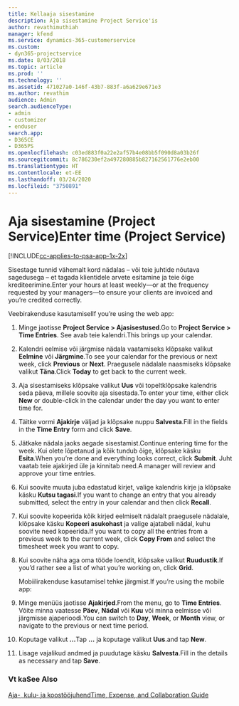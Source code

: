 ```yaml
---
title: Kellaaja sisestamine
description: Aja sisestamine Project Service'is
author: revathimuthiah
manager: kfend
ms.service: dynamics-365-customerservice
ms.custom:
- dyn365-projectservice
ms.date: 8/03/2018
ms.topic: article
ms.prod: ''
ms.technology: ''
ms.assetid: 471027a0-146f-43b7-883f-a6a629e671e3
ms.author: revathim
audience: Admin
search.audienceType:
- admin
- customizer
- enduser
search.app:
- D365CE
- D365PS
ms.openlocfilehash: c03ed883f0a22e2af57b4e08bb5f090d8a03b26f
ms.sourcegitcommit: 8c786230ef2a497280885b827162561776e2eb00
ms.translationtype: HT
ms.contentlocale: et-EE
ms.lasthandoff: 03/24/2020
ms.locfileid: "3750891"
---
```

# <a name="enter-time-project-service"></a><span data-ttu-id="62920-103">Aja sisestamine (Project Service)</span><span class="sxs-lookup"><span data-stu-id="62920-103">Enter time (Project Service)</span></span>

[!INCLUDE[cc-applies-to-psa-app-1x-2x](../includes/cc-applies-to-psa-app-1x-2x.md)]

<span data-ttu-id="62920-104">Sisestage tunnid vähemalt kord nädalas – või teie juhtide nõutava sagedusega – et tagada klientidele arvete esitamine ja teie õige krediteerimine.</span><span class="sxs-lookup"><span data-stu-id="62920-104">Enter your hours at least weekly—or at the frequency requested by your managers—to ensure your clients are invoiced and you’re credited correctly.</span></span>  
  
 <span data-ttu-id="62920-105">Veebirakenduse kasutamisel</span><span class="sxs-lookup"><span data-stu-id="62920-105">If you’re using the web app:</span></span>  
  
1. <span data-ttu-id="62920-106">Minge jaotisse **Project Service > Ajasisestused**.</span><span class="sxs-lookup"><span data-stu-id="62920-106">Go to **Project Service > Time Entries**.</span></span> <span data-ttu-id="62920-107">See avab teie kalendri.</span><span class="sxs-lookup"><span data-stu-id="62920-107">This brings up your calendar.</span></span>  
  
2. <span data-ttu-id="62920-108">Kalendri eelmise või järgmise nädala vaatamiseks klõpsake valikut **Eelmine** või **Järgmine**.</span><span class="sxs-lookup"><span data-stu-id="62920-108">To see your calendar for the previous or next week, click **Previous** or **Next**.</span></span> <span data-ttu-id="62920-109">Praegusele nädalale naasmiseks klõpsake valikut **Täna**.</span><span class="sxs-lookup"><span data-stu-id="62920-109">Click **Today** to get back to the current week.</span></span>  
  
3. <span data-ttu-id="62920-110">Aja sisestamiseks klõpsake valikut **Uus** või topeltklõpsake kalendris seda päeva, millele soovite aja sisestada.</span><span class="sxs-lookup"><span data-stu-id="62920-110">To enter your time, either click **New** or double-click in the calendar under the day you want to enter time for.</span></span>  
  
4. <span data-ttu-id="62920-111">Täitke vormi **Ajakirje** väljad ja klõpsake nuppu **Salvesta**.</span><span class="sxs-lookup"><span data-stu-id="62920-111">Fill in the fields in the **Time Entry** form and click **Save**.</span></span>  
  
5. <span data-ttu-id="62920-112">Jätkake nädala jaoks aegade sisestamist.</span><span class="sxs-lookup"><span data-stu-id="62920-112">Continue entering time for the week.</span></span> <span data-ttu-id="62920-113">Kui olete lõpetanud ja kõik tundub õige, klõpsake käsku **Esita**.</span><span class="sxs-lookup"><span data-stu-id="62920-113">When you’re done and everything looks correct, click **Submit**.</span></span> <span data-ttu-id="62920-114">Juht vaatab teie ajakirjed üle ja kinnitab need.</span><span class="sxs-lookup"><span data-stu-id="62920-114">A manager will review and approve your time entries.</span></span>  
  
6. <span data-ttu-id="62920-115">Kui soovite muuta juba edastatud kirjet, valige kalendris kirje ja klõpsake käsku **Kutsu tagasi**.</span><span class="sxs-lookup"><span data-stu-id="62920-115">If you want to change an entry that you already submitted, select the entry in your calendar and then click **Recall**.</span></span>  
  
7. <span data-ttu-id="62920-116">Kui soovite kopeerida kõik kirjed eelmiselt nädalalt praegusele nädalale, klõpsake käsku **Kopeeri asukohast** ja valige ajatabeli nädal, kuhu soovite need kopeerida.</span><span class="sxs-lookup"><span data-stu-id="62920-116">If you want to copy all the entries from a previous week to the current week, click **Copy From** and select the timesheet week you want to copy.</span></span>  
  
8. <span data-ttu-id="62920-117">Kui soovite näha aga oma tööde loendit, klõpsake valikut **Ruudustik**.</span><span class="sxs-lookup"><span data-stu-id="62920-117">If you’d rather see a list of what you’re working on, click **Grid**.</span></span>  
  
   <span data-ttu-id="62920-118">Mobiilirakenduse kasutamisel tehke järgmist.</span><span class="sxs-lookup"><span data-stu-id="62920-118">If you’re using the mobile app:</span></span>  
  
9. <span data-ttu-id="62920-119">Minge menüüs jaotisse **Ajakirjed**.</span><span class="sxs-lookup"><span data-stu-id="62920-119">From the menu, go to **Time Entries**.</span></span>     <span data-ttu-id="62920-120">Võite minna vaatesse **Päev**, **Nädal** või **Kuu** või minna eelmisse või järgmisse ajaperioodi.</span><span class="sxs-lookup"><span data-stu-id="62920-120">You can switch to **Day**, **Week**, or **Month** view, or navigate to the previous or next time period.</span></span>  
  
10. <span data-ttu-id="62920-121">Koputage valikut **…**</span><span class="sxs-lookup"><span data-stu-id="62920-121">Tap **…**</span></span> <span data-ttu-id="62920-122">ja koputage valikut **Uus**.</span><span class="sxs-lookup"><span data-stu-id="62920-122">and tap **New**.</span></span>  
  
11. <span data-ttu-id="62920-123">Lisage vajalikud andmed ja puudutage käsku **Salvesta**.</span><span class="sxs-lookup"><span data-stu-id="62920-123">Fill in the details as necessary and tap **Save**.</span></span>  
  
### <a name="see-also"></a><span data-ttu-id="62920-124">Vt ka</span><span class="sxs-lookup"><span data-stu-id="62920-124">See Also</span></span>  
 [<span data-ttu-id="62920-125">Aja-, kulu- ja koostööjuhend</span><span class="sxs-lookup"><span data-stu-id="62920-125">Time, Expense, and Collaboration Guide</span></span>](../project-service/time-expense-collaboration-guide.md)
